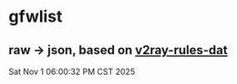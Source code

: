 # gfwlist
## raw -> json, based on [v2ray-rules-dat](https://github.com/Loyalsoldier/v2ray-rules-dat)
Sat Nov  1 06:00:32 PM CST 2025

